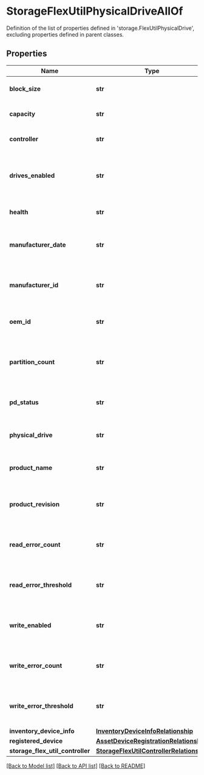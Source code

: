 # StorageFlexUtilPhysicalDriveAllOf

Definition of the list of properties defined in 'storage.FlexUtilPhysicalDrive', excluding properties defined in parent classes.
## Properties
Name | Type | Description | Notes
------------ | ------------- | ------------- | -------------
**block_size** | **str** | Block size of the FlexUtil Physical drive. | [optional] 
**capacity** | **str** | Capacity of the FlexUtil Physical drive. | [optional] 
**controller** | **str** | Type of the Physical Drive Controller. | [optional] 
**drives_enabled** | **str** | The number of drives enabled in the FlexUtil Physical Drive. | [optional] 
**health** | **str** | Health of the FlexUtil Physical drive. | [optional] 
**manufacturer_date** | **str** | Manufacturing date of the FlexUtil Physical Drive. | [optional] 
**manufacturer_id** | **str** | Manufacturer identity of the FlexUtil Physical Drive. | [optional] 
**oem_id** | **str** | The OEM Identifier of the FlexUtil physical drive. | [optional] 
**partition_count** | **str** | The number of partitions present on the FlexUtil Physical Drive. | [optional] 
**pd_status** | **str** | Status of the FlexUtil Physical Drive. | [optional] 
**physical_drive** | **str** | The type of physical drive. Example - microSD. | [optional] 
**product_name** | **str** | Product name of the FlexUtil Physical Drive. | [optional] 
**product_revision** | **str** | Product revision of the FlexUtil Physical Drive. | [optional] 
**read_error_count** | **str** | Read error count of the FlexUtil Physical Drive. | [optional] 
**read_error_threshold** | **str** | Read error threshold for FlexUtil Physical Drive. | [optional] 
**write_enabled** | **str** | Write access state of the FlexUtil Physical Drive. | [optional] 
**write_error_count** | **str** | Write error count of the FlexUtil Physical Drive. | [optional] 
**write_error_threshold** | **str** | Write error threshold for FlexUtil Physical Drive. | [optional] 
**inventory_device_info** | [**InventoryDeviceInfoRelationship**](InventoryDeviceInfoRelationship.md) |  | [optional] 
**registered_device** | [**AssetDeviceRegistrationRelationship**](AssetDeviceRegistrationRelationship.md) |  | [optional] 
**storage_flex_util_controller** | [**StorageFlexUtilControllerRelationship**](StorageFlexUtilControllerRelationship.md) |  | [optional] 

[[Back to Model list]](../README.md#documentation-for-models) [[Back to API list]](../README.md#documentation-for-api-endpoints) [[Back to README]](../README.md)



